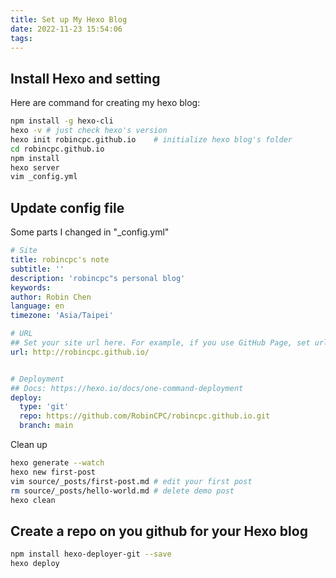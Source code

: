 ```yaml
---
title: Set up My Hexo Blog
date: 2022-11-23 15:54:06
tags:
---
```


## Install Hexo and setting

Here are command for creating my hexo blog:
``` bash
npm install -g hexo-cli
hexo -v # just check hexo's version
hexo init robincpc.github.io    # initialize hexo blog's folder
cd robincpc.github.io
npm install
hexo server
vim _config.yml
```

## Update config file
Some parts I changed in "\_config.yml"
``` yaml
# Site
title: robincpc's note
subtitle: ''
description: 'robincpc"s personal blog'
keywords:
author: Robin Chen
language: en
timezone: 'Asia/Taipei'

# URL
## Set your site url here. For example, if you use GitHub Page, set url as 'https://username.github.io/project'
url: http://robincpc.github.io/


# Deployment
## Docs: https://hexo.io/docs/one-command-deployment
deploy:
  type: 'git'
  repo: https://github.com/RobinCPC/robincpc.github.io.git
  branch: main
```

Clean up
``` bash
hexo generate --watch
hexo new first-post
vim source/_posts/first-post.md # edit your first post
rm source/_posts/hello-world.md # delete demo post
hexo clean
```

## Create a repo on you github for your Hexo blog

``` bash
npm install hexo-deployer-git --save
hexo deploy
```

